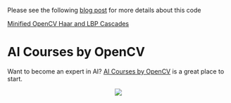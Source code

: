Please see the following
[blog post](https://www.learnopencv.com/minified-opencv-haar-and-lbp-cascades/)
for more details about this code

[Minified OpenCV Haar and LBP Cascades](https://www.learnopencv.com/minified-opencv-haar-and-lbp-cascades/)

# AI Courses by OpenCV

Want to become an expert in AI?
[AI Courses by OpenCV](https://opencv.org/courses/) is a great place to start.

<a href="https://opencv.org/courses/">
<p align="center">
<img src="https://www.learnopencv.com/wp-content/uploads/2020/04/AI-Courses-By-OpenCV-Github.png">
</p>
</a>

